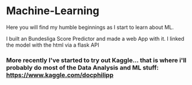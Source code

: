 # Machine-Learning
Here you will find my humble beginnings as I start to learn about ML.

I built an Bundesliga Score Predictor and made a web App with it. I linked the model with the html via a flask API

### More recently I've started to try out Kaggle... that is where i'll probably do most of the Data Analysis and ML stuff: https://www.kaggle.com/docphilipp
